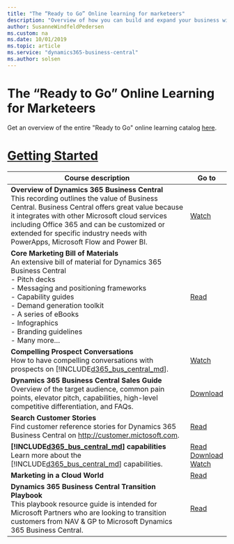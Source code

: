 ```yaml
---
title: "The “Ready to Go” Online learning for marketeers"
description: "Overview of how you can build and expand your business with Dynamics 365 Business Central"
author: SusanneWindfeldPedersen
ms.custom: na
ms.date: 10/01/2019
ms.topic: article
ms.service: "dynamics365-business-central"
ms.author: solsen
---
```


# The “Ready to Go” Online Learning for Marketeers
Get an overview of the entire "Ready to Go" online learning catalog [here](readiness-learning-catalog.md). 

# [**Getting Started**](#tab/gettingstarted)
<!-- ## Getting started -->

|Course description|Go to|
|----|-----|
|**Overview of Dynamics 365 Business Central**<br>This recording outlines the value of Business Central. Business Central offers great value because it integrates with other Microsoft cloud services including Office 365 and can be customized or extended for specific industry needs with PowerApps, Microsoft Flow and Power BI.|[Watch](https://mbspartner.microsoft.com/D365/Videos/101760)|
|**Core Marketing Bill of Materials**<br>An extensive bill of material for Dynamics 365 Business Central<br>- Pitch decks<br>- Messaging and positioning frameworks<br>- Capability guides<br>- Demand generation toolkit<br>- A series of eBooks<br>- Infographics<br>- Branding guidelines<br>- Many more…|[Read](https://mbs.microsoft.com/partnersource/northamerica/sales-marketing/product-strategy-direction/CoreMarketingBOM)|
|**Compelling Prospect Conversations**<br>How to have compelling conversations with prospects on [!INCLUDE[d365_bus_central_md](../includes/d365_bus_central_md.md)].|[Watch](https://mbspartner.microsoft.com/D365/Videos/101761)|
|**Dynamics 365 Business Central Sales Guide**<br>Overview of the target audience, common pain points, elevator pitch, capabilities, high-level competitive differentiation, and FAQs.|[Download](https://mbs.microsoft.com/Files/partner/365/Training/MSD365_BusinessCentral_InsideSalesGuide.pptx)|
|**Search Customer Stories**<br>Find customer reference stories for Dynamics 365 Business Central on http://customer.mictosoft.com.|[Read](https://customers.microsoft.com/en-us/search?sq=%22Dynamics%20365%20Business%20Central%20%22&ff=&p=0&so=story_publish_date%20desc)|
|**[!INCLUDE[d365_bus_central_md](../includes/d365_bus_central_md.md)] capabilities**<br>Learn more about the [!INCLUDE[d365_bus_central_md](../includes/d365_bus_central_md.md)] capabilities.|[Read](https://dynamics.microsoft.com/en-us/business-central/capabilities/)<br>[Download](https://mbs.microsoft.com/Files/partner/365/Training/MSD365_BusinessCentral_CapabilitiesDownload.pdf)<br>[Watch](https://www.youtube.com/playlist?list=PLcakwueIHoT-wVFPKUtmxlqcG1kJ0oqq4)|
|**Marketing in a Cloud World**<br>|[Read](https://mbspartner.microsoft.com/OSS/Topic/19)|
|**Dynamics 365 Business Central Transition Playbook**<br>This playbook resource guide is intended for Microsoft Partners who are looking to transition customers from NAV & GP to Microsoft Dynamics 365 Business Central. |[Read](readiness-transition-business-central.md)|
